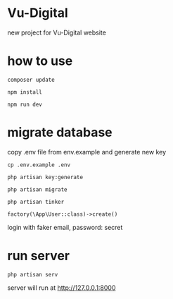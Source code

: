 # Vu-Digital
new project for Vu-Digital website

# how to use
`composer update`

`npm install`

`npm run dev`

# migrate database
copy .env file from env.example and generate new key

`cp .env.example .env`

`php artisan key:generate`

`php artisan migrate`

`php artisan tinker`

`factory(\App\User::class)->create()`

login with faker email, password: secret
# run server
`php artisan serv`

server will run at http://127.0.0.1:8000

